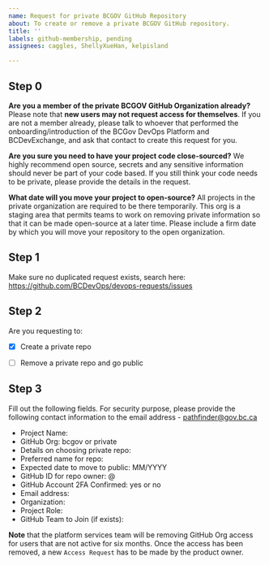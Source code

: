 ```yaml
---
name: Request for private BCGOV GitHub Repository
about: To create or remove a private BCGOV GitHub repository.
title: ''
labels: github-membership, pending
assignees: caggles, ShellyXueHan, kelpisland

---
```


## Step 0

**Are you a member of the private BCGOV GitHub Organization already?**
Please note that **new users may not request access for themselves**. If you are not a member already, please talk to whoever that performed the onboarding/introduction of the BCGov DevOps Platform and BCDevExchange, and ask that contact to create this request for you.

**Are you sure you need to have your project code close-sourced?**
We highly recommend open source, secrets and any sensitive information should never be part of your code based. If you still think your code needs to be private, please provide the details in the request.

**What date will you move your project to open-source?**
All projects in the private organization are required to be there temporarily. This org is a staging area that permits teams to work on removing private information so that it can be made open-source at a later time. Please include a firm date by which you will move your repository to the open organization.

## Step 1
Make sure no duplicated request exists, search here:
https://github.com/BCDevOps/devops-requests/issues


## Step 2
Are you requesting to:
- [x] Create a private repo
- [ ] Remove a private repo and go public


## Step 3
Fill out the following fields. For security purpose, please provide the following contact information to the email address - pathfinder@gov.bc.ca

* Project Name: 
* GitHub Org: bcgov or private
* Details on choosing private repo: 
* Preferred name for repo: 
* Expected date to move to public: MM/YYYY
* GitHub ID for repo owner: @
* GitHub Account 2FA Confirmed: yes or no
* Email address: 
* Organization: 
* Project Role: 
* GitHub Team to Join (if exists): 


**Note** that the platform services team will be removing GitHub Org access for users that are not active for six months. Once the access has been removed, a new `Access Request` has to be made by the product owner.
